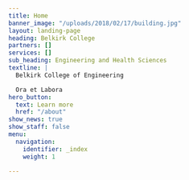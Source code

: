 ```yaml
---
title: Home
banner_image: "/uploads/2018/02/17/building.jpg"
layout: landing-page
heading: Belkirk College
partners: []
services: []
sub_heading: Engineering and Health Sciences
textline: |
  Belkirk College of Engineering

  Ora et Labora
hero_button:
  text: Learn more
  href: "/about"
show_news: true
show_staff: false
menu:
  navigation:
    identifier: _index
    weight: 1

---
```

